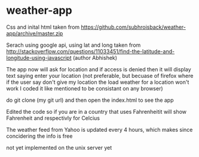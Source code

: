 # weather-app

Css and inital html taken from  https://github.com/subhroisback/weather-app/archive/master.zip

Serach using google api, using lat and long taken from http://stackoverflow.com/questions/11033451/find-the-latitude-and-longitude-using-javascript (author Abhishek)

The app now will ask for location and if access is denied then it will display text saying enter your location (not preferable, but becuase of firefox where if the user say don't give my location the load weather for a location won't work I coded it like mentioned to be consistant on any browser)

do git clone (my git url) and then open the index.html to see the app

Edited the code so if you are in a country that uses Fahrenheitit will show Fahrenheit and respectivly for Celcius

The weather feed from Yahoo is updated every 4 hours, which makes since concidering the info is free

not yet implemented on the unix server yet